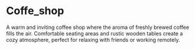 # Coffe_shop
A warm and inviting coffee shop where the aroma of freshly brewed coffee fills the air. Comfortable seating areas and rustic wooden tables create a cozy atmosphere, perfect for relaxing with friends or working remotely.
